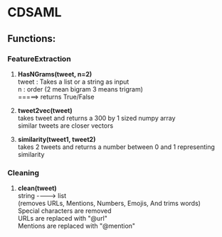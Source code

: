 # CDSAML

## Functions: ##
### FeatureExtraction ##
1. **HasNGrams(tweet, n=2)** </br>
    tweet : Takes a list or a string as input  </br>
    n : order (2 mean bigram 3 means trigram)  </br>
    =====> returns True/False  </br>

2. **tweet2vec(tweet)** </br>
    takes tweet and returns a 300 by 1 sized numpy array </br>
    similar tweets are closer vectors
    
3. **similarity(tweet1, tweet2)** </br>
    takes 2 tweets and returns a number between 0 and 1 representing similarity </br>
    
### Cleaning ###
1. **clean(tweet)**  </br>
    string ----> list  </br>
    (removes URLs, Mentions, Numbers, Emojis, And trims words) </br>
    Special characters are removed </br>
    URLs are replaced with "@url" </br>
    Mentions are replaced with "@mention"</br>
